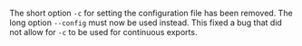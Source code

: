 The short option `-c` for setting the configuration file has been removed. The
long option `--config` must now be used instead. This fixed a bug that did not
allow for `-c` to be used for continuous exports.
